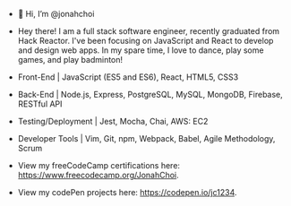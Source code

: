- 👋 Hi, I’m @jonahchoi
- Hey there! I am a full stack software engineer, recently graduated from Hack Reactor. I've been focusing on JavaScript and React to develop and design web apps. In my spare time, I love to dance, play some games, and play badminton!

- Front-End | JavaScript (ES5 and ES6), React, HTML5, CSS3
- Back-End | Node.js, Express, PostgreSQL, MySQL, MongoDB, Firebase, RESTful API
- Testing/Deployment | Jest, Mocha, Chai, AWS: EC2
- Developer Tools | Vim, Git, npm, Webpack, Babel, Agile Methodology, Scrum

- View my freeCodeCamp certifications here: https://www.freecodecamp.org/JonahChoi.
- View my codePen projects here: https://codepen.io/jc1234.

<!---
jonahchoi/jonahchoi is a ✨ special ✨ repository because its `README.md` (this file) appears on your GitHub profile.
You can click the Preview link to take a look at your changes.
--->

